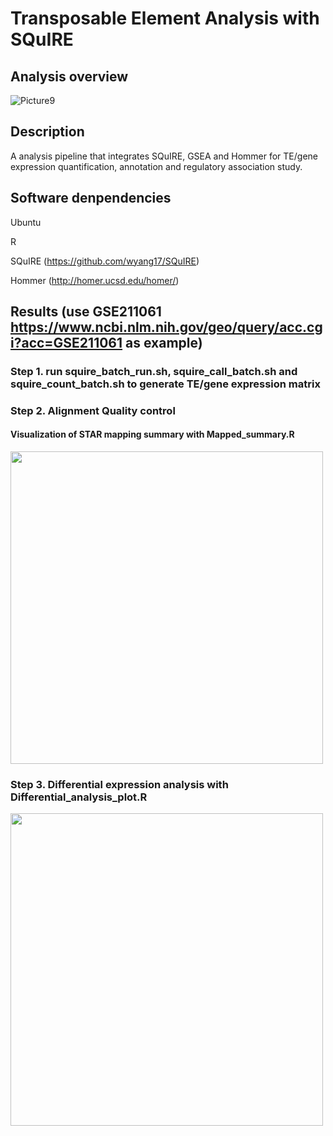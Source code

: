 # Transposable Element Analysis with SQuIRE

## Analysis overview

![Picture9](https://github.com/Gico1941/Transposable-Element-Analysis-with-SQuIRE/assets/127346166/ce406057-40e6-46c7-8675-18238d2c7f29)

## Description
A analysis pipeline that integrates SQuIRE, GSEA and Hommer for TE/gene expression quantification, annotation and regulatory association study.

## Software denpendencies
Ubuntu

R 

SQuIRE (https://github.com/wyang17/SQuIRE)

Hommer (http://homer.ucsd.edu/homer/)

## Results (use GSE211061 https://www.ncbi.nlm.nih.gov/geo/query/acc.cgi?acc=GSE211061 as example)
### Step 1. run squire_batch_run.sh, squire_call_batch.sh and squire_count_batch.sh to generate TE/gene expression matrix 

### Step 2. Alignment Quality control 
#### Visualization of STAR mapping summary with Mapped_summary.R
<img src="https://github.com/Gico1941/Transposable-Element-Analysis-with-SQuIRE/assets/127346166/dfd80791-0f77-4271-bfcd-464700e7b5fb" width="500" />

### Step 3. Differential expression analysis with Differential_analysis_plot.R
<img src="https://github.com/Gico1941/Transposable-Element-Analysis-with-SQuIRE/assets/127346166/b3ce81c2-aa68-4e85-a7f5-70aee61a788d" width="500" />






